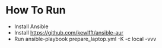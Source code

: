 # How To Run

- Install Ansible
- Install <https://github.com/kewlfft/ansible-aur>
- Run ansible-playbook prepare_laptop.yml -K -c local -vvv
